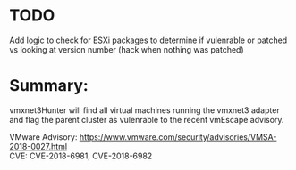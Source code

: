 
# TODO
Add logic to check for ESXi packages to determine if vulenrable or patched vs looking at version number (hack when nothing was patched)  

# Summary:  
vmxnet3Hunter will find all virtual machines running the vmxnet3 adapter and flag the parent cluster as vulenrable to the recent vmEscape advisory.  

VMware Advisory: https://www.vmware.com/security/advisories/VMSA-2018-0027.html  
CVE: CVE-2018-6981, CVE-2018-6982  



